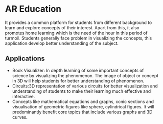 # AR Education
It provides a common platform for students from different background to learn and  explore concepts of their interest. Apart from this, it also promotes home learning which is the need of  the hour in this period of turmoil. Students generally face problem in visualizing the concepts, this  application develop better understanding of the subject. 

## Applications
- Book Visualizer: In depth learning of some important concepts of science by visualizing the phenomenon. The image of object or concept in 3D will help students for better understanding of phenomenon. 
- Circuits:3D representation of various circuits for better visualization and understanding of students to make their learning much effective and interactive. 
- Concepts like mathematical equations and graphs, conic sections and visualisation of geometric figures like sphere, cylindrical figures. It will predominantly benefit core topics that include various graphs and 3D curves. 

